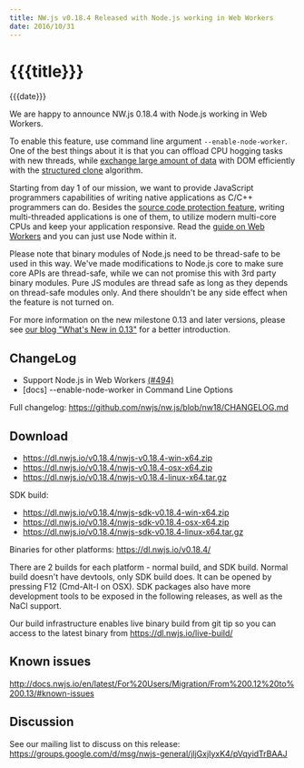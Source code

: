 ```yaml
---
title: NW.js v0.18.4 Released with Node.js working in Web Workers
date: 2016/10/31
---
```

# {{{title}}}
{{{date}}}

We are happy to announce NW.js 0.18.4 with Node.js working in Web Workers.

To enable this feature, use command line argument `--enable-node-worker`. One of the best things about it is that you can offload CPU hogging tasks with new threads, while [exchange large amount of data](https://developer.mozilla.org/en-US/docs/Web/API/Worker/postMessage) with DOM efficiently with the [structured clone](https://developer.mozilla.org/en-US/docs/Web/API/Web_Workers_API/Structured_clone_algorithm) algorithm.

Starting from day 1 of our mission, we want to provide JavaScript programmers capabilities of writing native applications as C/C++ programmers can do. Besides the [source code protection feature](http://docs.nwjs.io/en/latest/For%20Users/Advanced/Protect%20JavaScript%20Source%20Code/), writing multi-threaded applications is one of them, to utilize modern multi-core CPUs and keep your application responsive. Read the [guide on Web Workers](https://developer.mozilla.org/en-US/docs/Web/API/Web_Workers_API/Using_web_workers) and you can just use Node within it.

Please note that binary modules of Node.js need to be thread-safe to be used in this way. We've made modifications to Node.js core to make sure core APIs are thread-safe, while we can not promise this with 3rd party binary modules. Pure JS modules are thread safe as long as they depends on thread-safe modules only. And there shouldn't be any side effect when the feature is not turned on.

For more information on the new milestone 0.13 and later versions, please see [our blog "What's New in 0.13"](/blog/whats-new-in-0.13) for a better introduction.

## ChangeLog

- Support Node.js in Web Workers [(#494)](https://github.com/nwjs/nw.js/issues/494)
- [docs] --enable-node-worker in Command Line Options

Full changelog: https://github.com/nwjs/nw.js/blob/nw18/CHANGELOG.md

## Download 

* https://dl.nwjs.io/v0.18.4/nwjs-v0.18.4-win-x64.zip 
* https://dl.nwjs.io/v0.18.4/nwjs-v0.18.4-osx-x64.zip 
* https://dl.nwjs.io/v0.18.4/nwjs-v0.18.4-linux-x64.tar.gz 

SDK build: 
* https://dl.nwjs.io/v0.18.4/nwjs-sdk-v0.18.4-win-x64.zip 
* https://dl.nwjs.io/v0.18.4/nwjs-sdk-v0.18.4-osx-x64.zip 
* https://dl.nwjs.io/v0.18.4/nwjs-sdk-v0.18.4-linux-x64.tar.gz 

Binaries for other platforms: https://dl.nwjs.io/v0.18.4/ 

There are 2 builds for each platform - normal build, and SDK build. Normal build doesn't have devtools, only SDK build does. lt can be opened by pressing F12 (Cmd-Alt-I on OSX). SDK packages also have more development tools to be exposed in the following releases, as well as the NaCl support.

Our build infrastructure enables live binary build from git tip so you can access to the latest binary from https://dl.nwjs.io/live-build/ 

## Known issues 
 
http://docs.nwjs.io/en/latest/For%20Users/Migration/From%200.12%20to%200.13/#known-issues

## Discussion

See our mailing list to discuss on this release: https://groups.google.com/d/msg/nwjs-general/jljGxjIyxK4/pVqyidTrBAAJ
